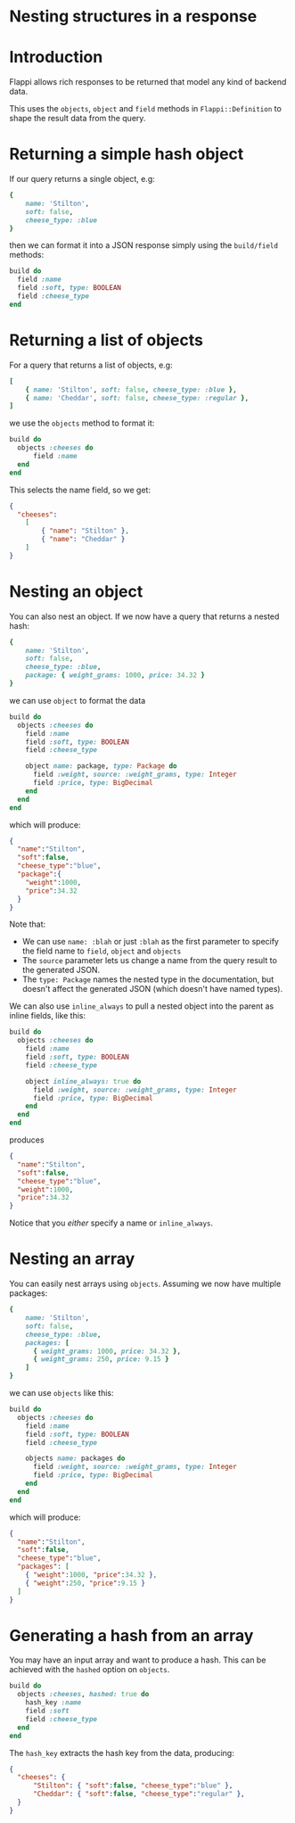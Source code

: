Nesting structures in a response
================================

# Introduction

Flappi allows rich responses to be returned that model any kind of backend data.

This uses the `objects`, `object` and `field` methods in `Flappi::Definition` to shape the result data from the query.

# Returning a simple hash object

If our query returns a single object, e.g:

```ruby
{
    name: 'Stilton',
    soft: false,
    cheese_type: :blue
}
```

then we can format it into a JSON response simply using the `build/field` methods:

```ruby
build do
  field :name
  field :soft, type: BOOLEAN
  field :cheese_type
end
```

# Returning a list of objects

For a query that returns a list of objects, e.g:

```ruby
[
    { name: 'Stilton', soft: false, cheese_type: :blue },
    { name: 'Cheddar', soft: false, cheese_type: :regular },
]
```

we use the `objects` method to format it:

```ruby
build do
  objects :cheeses do
      field :name
  end  
end
```

This selects the name field, so we get:

```json
{
  "cheeses": 
    [
        { "name": "Stilton" },
        { "name": "Cheddar" }
    ]
}
```

# Nesting an object

You can also nest an object. If we now have a query that returns a nested hash:
```ruby
{
    name: 'Stilton',
    soft: false,
    cheese_type: :blue,
    package: { weight_grams: 1000, price: 34.32 } 
}
```

we can use `object` to format the data

```ruby
build do
  objects :cheeses do
    field :name
    field :soft, type: BOOLEAN
    field :cheese_type

    object name: package, type: Package do
      field :weight, source: :weight_grams, type: Integer
      field :price, type: BigDecimal
    end
  end  
end
```

which will produce:

```json
{
  "name":"Stilton",
  "soft":false,
  "cheese_type":"blue",
  "package":{
    "weight":1000,
    "price":34.32
  }
}
```

Note that:

- We can use `name: :blah` or just `:blah` as the first parameter to specify the field name to `field`, `object` and `objects`
- The `source` parameter lets us change a name from the query result to the generated JSON.
- The `type: Package` names the nested type in the documentation, but doesn't affect the generated JSON (which doesn't have named types).

We can also use `inline_always` to pull a nested object into the parent as inline fields, like this:

```ruby
build do
  objects :cheeses do
    field :name
    field :soft, type: BOOLEAN
    field :cheese_type

    object inline_always: true do
      field :weight, source: :weight_grams, type: Integer
      field :price, type: BigDecimal
    end
  end  
end
```

produces

```json
{
  "name":"Stilton",
  "soft":false,
  "cheese_type":"blue",
  "weight":1000,
  "price":34.32
}
```

Notice that you _either_ specify a name or `inline_always`.

# Nesting an array

You can easily nest arrays using `objects`. Assuming we now have multiple packages:

```ruby
{
    name: 'Stilton',
    soft: false,
    cheese_type: :blue,
    packages: [
      { weight_grams: 1000, price: 34.32 },
      { weight_grams: 250, price: 9.15 }
    ] 
}
```

we can use `objects` like this:

```ruby
build do
  objects :cheeses do
    field :name
    field :soft, type: BOOLEAN
    field :cheese_type

    objects name: packages do
      field :weight, source: :weight_grams, type: Integer
      field :price, type: BigDecimal
    end
  end  
end
```

which will produce:

```json
{
  "name":"Stilton",
  "soft":false,
  "cheese_type":"blue",
  "packages": [
    { "weight":1000, "price":34.32 },
    { "weight":250, "price":9.15 }
  ]
}
```

# Generating a hash from an array

You may have an input array and want to produce a hash. This can be achieved with the `hashed` option on `objects`.

```ruby
build do
  objects :cheeses, hashed: true do
    hash_key :name
    field :soft
    field :cheese_type
  end  
end
```

The `hash_key` extracts the hash key from the data, producing:

```json
{
  "cheeses": { 
      "Stilton": { "soft":false, "cheese_type":"blue" },
      "Cheddar": { "soft":false, "cheese_type":"regular" },
  }  
}
```
